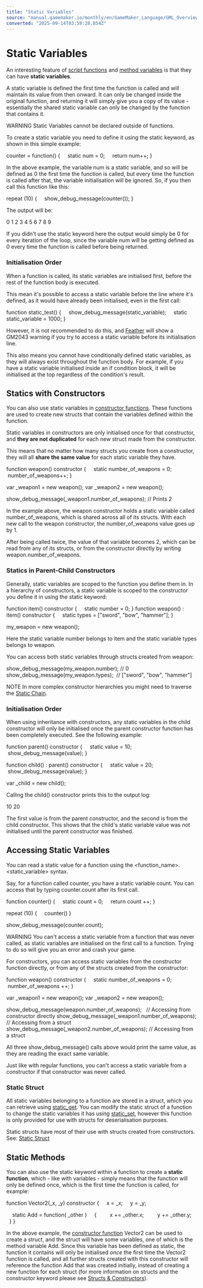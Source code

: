 ```yaml
---
title: "Static Variables"
source: "manual.gamemaker.io/monthly/en/GameMaker_Language/GML_Overview/Functions/Static_Variables.htm"
converted: "2025-09-14T03:59:28.854Z"
---
```


# Static Variables

An interesting feature of [script functions](../Script_Functions.md) and [method variables](../Method_Variables.md) is that they can have **static variables**.

A static variable is defined the first time the function is called and will maintain its value from then onward. It can only be changed inside the original function, and returning it will simply give you a copy of its value - essentially the shared static variable can only be changed by the function that contains it.

WARNING Static Variables cannot be declared outside of functions.

To create a static variable you need to define it using the static keyword, as shown in this simple example:

counter = function()
{
    static num = 0;
    return num++;
}

In the above example, the variable num is a static variable, and so will be defined as 0 the first time the function is called, but every time the function is called after that, the variable initialisation will be ignored. So, if you then call this function like this:

repeat (10)
{
    show\_debug\_message(counter());
}

The output will be:

0
1
2
3
4
5
6
7
8
9

If you didn't use the static keyword here the output would simply be 0 for every iteration of the loop, since the variable num will be getting defined as 0 every time the function is called before being returned.

### Initialisation Order

When a function is called, its static variables are initialised first, before the rest of the function body is executed.

This mean it's possible to access a static variable before the line where it's defined, as it would have already been initialised, even in the first call:

function static\_test()
{
    show\_debug\_message(static\_variable);
    static static\_variable = 1000;
}

However, it is not recommended to do this, and [Feather](../../../Setting_Up_And_Version_Information/IDE_Preferences/Feather_Settings.md) will show a GM2043 warning if you try to access a static variable before its initialisation line.

This also means you cannot have conditionally defined static variables, as they will always exist throughout the function body. For example, if you have a static variable initialised inside an if condition block, it will be initialised at the top regardless of the condition's result.

## Statics with Constructors

You can also use static variables in [constructor functions](../Structs.htm#constr). These functions are used to create new structs that contain the variables defined within the function.

Static variables in constructors are only initialised once for that constructor, and **they are not duplicated** for each new struct made from the constructor.

This means that no matter how many structs you create from a constructor, they will all **share the same value** for each static variable they have.

function weapon() constructor
{
    static number\_of\_weapons = 0;
    number\_of\_weapons++;
}

var \_weapon1 = new weapon();
var \_weapon2 = new weapon();

show\_debug\_message(\_weapon1.number\_of\_weapons); // Prints 2

In the example above, the weapon constructor holds a static variable called number\_of\_weapons, which is shared across all of its structs. With each new call to the weapon constructor, the number\_of\_weapons value goes up by 1.

After being called twice, the value of that variable becomes 2, which can be read from any of its structs, or from the constructor directly by writing weapon.number\_of\_weapons.

### Statics in Parent-Child Constructors

Generally, static variables are scoped to the function you define them in. In a hierarchy of constructors, a static variable is scoped to the constructor you define it in using the static keyword:

function item() constructor
{
    static number = 0;
}
function weapon() : item() constructor
{
    static types = \["sword", "bow", "hammer"\];
}

my\_weapon = new weapon();

Here the static variable number belongs to item and the static variable types belongs to weapon.

You can access both static variables through structs created from weapon:

show\_debug\_message(my\_weapon.number); // 0
show\_debug\_message(my\_weapon.types);  // \["sword", "bow", "hammer"\]

NOTE In more complex constructor hierarchies you might need to traverse the [Static Chain](../Structs/Static_Structs.htm#h).

### Initialisation Order

When using inheritance with constructors, any static variables in the child constructor will only be initialised once the parent constructor function has been completely executed. See the following example:

function parent() constructor
{
    static value = 10;
    show\_debug\_message(value);
}

function child() : parent() constructor
{
    static value = 20;
    show\_debug\_message(value);
}

var \_child = new child();

Calling the child() constructor prints this to the output log:

10
20

The first value is from the parent constructor, and the second is from the child constructor. This shows that the child's static variable value was not initialised until the parent constructor was finished.

## Accessing Static Variables

You can read a static value for a function using the <function\_name>.<static\_variable> syntax.

Say, for a function called counter, you have a static variable count. You can access that by typing counter.count after its first call.

function counter() {
    static count = 0;
    return count ++;
}

repeat (10)
{
    counter()
}

show\_debug\_message(counter.count);

WARNING You can't access a static variable from a function that was never called, as static variables are initialised on the first call to a function. Trying to do so will give you an error and crash your game.

For constructors, you can access static variables from the constructor function directly, or from any of the structs created from the constructor:

function weapon() constructor
{
    static number\_of\_weapons = 0;
    number\_of\_weapons ++;
}

var \_weapon1 = new weapon();
var \_weapon2 = new weapon();

show\_debug\_message(weapon.number\_of\_weapons);   // Accessing from constructor directly
show\_debug\_message(\_weapon1.number\_of\_weapons); // Accessing from a struct
show\_debug\_message(\_weapon2.number\_of\_weapons); // Accessing from a struct

All three show\_debug\_message() calls above would print the same value, as they are reading the exact same variable.

Just like with regular functions, you can't access a static variable from a constructor if that constructor was never called.

### Static Struct

All static variables belonging to a function are stored in a struct, which you can retrieve using [static\_get](../../GML_Reference/Variable_Functions/static_get.md). You can modify the static struct of a function to change the static variables it has using [static\_set](../../GML_Reference/Variable_Functions/static_set.md), however this function is only provided for use with structs for deserialisation purposes.

Static structs have most of their use with structs created from constructors. See: [Static Struct](../Structs/Static_Structs.md)

## Static Methods

You can also use the static keyword within a function to create a **static function**, which - like with variables - simply means that the function will only be defined once, which is the first time the function is called, for example:

function Vector2(\_x, \_y) constructor
{
    x = \_x;
    y = \_y;

    static Add = function( \_other )
    {
        x += \_other.x;
        y += \_other.y;
    }
}

In the above example, the [constructor function](../Structs.htm#constr) Vector2 can be used to create a struct, and the struct will have some variables, one of which is the method variable Add. Since this variable has been defined as static, the function it contains will only be initialised _once_ the first time the Vector2 function is called, and all further structs created with this constructor will reference the function Add that was created initially, instead of creating a new function for each struct (for more information on structs and the constructor keyword please see [Structs & Constructors](../Structs.md)).